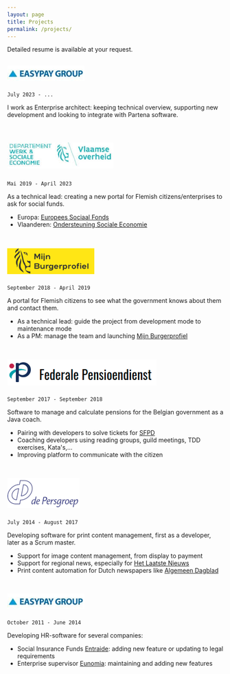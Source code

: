 ```yaml
---
layout: page
title: Projects
permalink: /projects/
---
```

Detailed resume is available at your request.

## ![Easypay logo](/images/easypay-logo.png)

`July 2023 - ...`

I work as Enterprise architect: keeping technical overview, supporting new development and looking to integrate with Partena software.
<br><br>


# ![Werk sociaal economie Logo](/images/wse-logo.png)

`Mai 2019 - April 2023`

As a technical lead: creating a new portal for Flemish citizens/enterprises to ask for social funds.
* Europa: [Europees Sociaal Fonds]
* Vlaanderen: [Ondersteuning Sociale Economie]
<br><br>

## ![Mijn Burgerprofiel Logo](/images/mbp-logo.png)

`September 2018 - April 2019`

A portal for Flemish citizens to see what the government knows about them and contact them.
* As a technical lead: guide the project from development mode to maintenance mode
* As a PM: manage the team and launching [Mijn Burgerprofiel]
<br><br>

## ![SFPD Logo](/images/sfpd-logo.png)

`September 2017 - September 2018`

Software to manage and calculate pensions for the Belgian government as a Java coach.
* Pairing with developers to solve tickets for [SFPD]
* Coaching developers using reading groups, guild meetings, TDD exercises, Kata's,…
* Improving platform to communicate with the citizen
<br><br>

## ![De Persgroep Logo](/images/de-persgroep-logo.png)

`July 2014 - August 2017`

Developing software for print content management, first as a developer, later as a Scrum master. 
* Support for image content management, from display to payment
* Support for regional news, especially for [Het Laatste Nieuws]
* Print content automation for Dutch newspapers like [Algemeen Dagblad]
<br><br>

## ![Easypay logo](/images/easypay-logo.png)

`October 2011 - June 2014`

Developing HR-software for several companies:
* Social Insurance Funds [Entraide]: adding new feature or updating to legal requirements
* Enterprise supervisor [Eunomia]: maintaining and adding new features


[Entraide]: https://www.easypay-group.com/nl_BE/diensten/sociaal-verzekeringsfonds
[Eunomia]: http://eunomia.be/nl/default.aspx
[Het Laatste Nieuws]: https://www.hln.be/populair-in-de-buurt
[Algemeen Dagblad]: https://www.ad.nl/
[SFPD]: https://www.sfpd.fgov.be/nl
[Mijn Burgerprofiel]: https://www.vlaanderen.be/uw-overheid/mijn-burgerprofiel
[Europees Sociaal Fonds]: https://esf-vlaanderen.be/
[Ondersteuning Sociale Economie]: https://www.socialeeconomie.be/ondersteuning